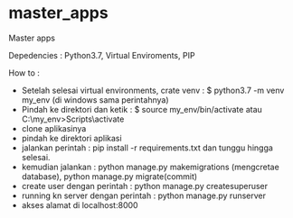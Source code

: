 # master_apps
Master apps

Depedencies :
Python3.7, Virtual Enviroments, PIP

How to :
- Setelah selesai virtual environments, crate venv : $ python3.7 -m venv my_env (di windows sama perintahnya)
- Pindah ke direktori dan ketik : $ source my_env/bin/activate atau C:\my_env>Scripts\activate
- clone aplikasinya
- pindah ke direktori aplikasi
- jalankan perintah : pip install -r requirements.txt dan tunggu hingga selesai.
- kemudian jalankan : python manage.py makemigrations (mengcretae database), python manage.py migrate(commit)
- create user dengan perintah : python manage.py createsuperuser
- running kn server dengan perintah : python manage.py runserver
- akses alamat di localhost:8000
